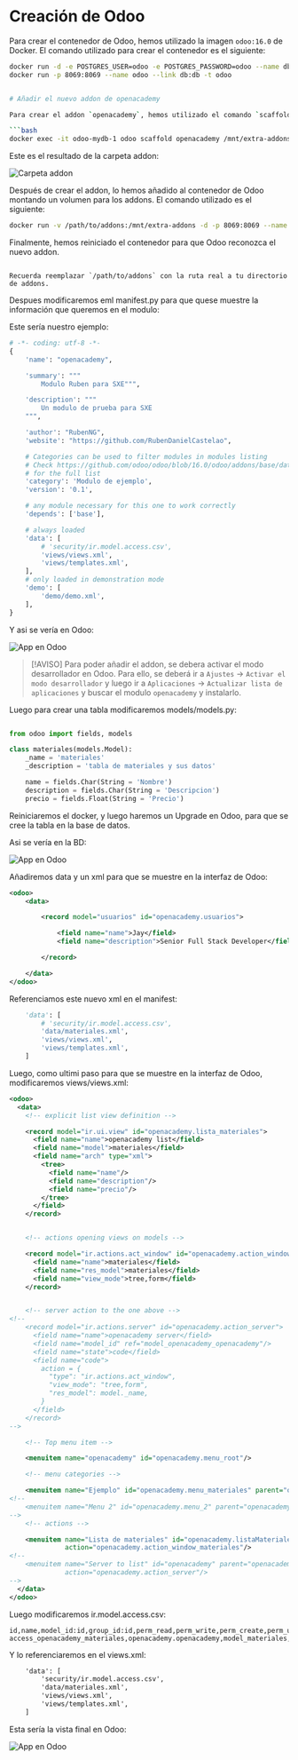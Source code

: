 

# Creación de Odoo

Para crear el contenedor de Odoo, hemos utilizado la imagen `odoo:16.0` de Docker. El comando utilizado para crear el contenedor es el siguiente:

```bash
docker run -d -e POSTGRES_USER=odoo -e POSTGRES_PASSWORD=odoo --name db postgres:13
docker run -p 8069:8069 --name odoo --link db:db -t odoo


# Añadir el nuevo addon de openacademy

Para crear el addon `openacademy`, hemos utilizado el comando `scaffold` de Odoo. El comando exacto es el siguiente:

```bash
docker exec -it odoo-mydb-1 odoo scaffold openacademy /mnt/extra-addons
```

Este es el resultado de la carpeta addon:

![Carpeta addon](https://github.com/RubenDanielCastelao/SXE-Odoo_Modulo/blob/master/images/addon-file.png)

Después de crear el addon, lo hemos añadido al contenedor de Odoo montando un volumen para los addons. El comando utilizado es el siguiente:

```bash
docker run -v /path/to/addons:/mnt/extra-addons -d -p 8069:8069 --name odoo --link db:db -t odoo
```

Finalmente, hemos reiniciado el contenedor para que Odoo reconozca el nuevo addon.
```

Recuerda reemplazar `/path/to/addons` con la ruta real a tu directorio de addons.
```

Despues modificaremos eml manifest.py para que quese muestre la información que queremos en el modulo:

Este sería nuestro ejemplo:

```python
# -*- coding: utf-8 -*-
{
    'name': "openacademy",

    'summary': """
        Modulo Ruben para SXE""",

    'description': """
        Un modulo de prueba para SXE
    """,

    'author': "RubenNG",
    'website': "https://github.com/RubenDanielCastelao",

    # Categories can be used to filter modules in modules listing
    # Check https://github.com/odoo/odoo/blob/16.0/odoo/addons/base/data/ir_module_category_data.xml
    # for the full list
    'category': 'Modulo de ejemplo',
    'version': '0.1',

    # any module necessary for this one to work correctly
    'depends': ['base'],

    # always loaded
    'data': [
        # 'security/ir.model.access.csv',
        'views/views.xml',
        'views/templates.xml',
    ],
    # only loaded in demonstration mode
    'demo': [
        'demo/demo.xml',
    ],
}

```

Y asi se vería en Odoo:

![App en Odoo](https://github.com/RubenDanielCastelao/SXE-Odoo_Modulo/blob/master/images/odoo-addon.png)

> [!AVISO]
> Para poder añadir el addon, se debera activar el modo desarrollador en Odoo. Para ello, se deberá ir a `Ajustes` -> `Activar el modo desarrollador` y luego ir a `Aplicaciones` -> `Actualizar lista de aplicaciones` y buscar el modulo `openacademy` y instalarlo.

Luego para crear una tabla modificaremos models/models.py:

```python

from odoo import fields, models

class materiales(models.Model):
    _name = 'materiales'
    _description = 'tabla de materiales y sus datos'

    name = fields.Char(String = 'Nombre')
    description = fields.Char(String = 'Descripcion')
    precio = fields.Float(String = 'Precio')

```

Reiniciaremos el docker, y luego haremos un Upgrade en Odoo, para que se cree la tabla en la base de datos.

Asi se vería en la BD:

![App en Odoo](https://github.com/RubenDanielCastelao/SXE-Odoo_Modulo/blob/master/images/db.png)

Añadiremos data y un xml para que se muestre en la interfaz de Odoo:

```xml
<odoo>
    <data>

        <record model="usuarios" id="openacademy.usuarios">

            <field name="name">Jay</field>
            <field name="description">Senior Full Stack Developer</field>

        </record>

    </data>
</odoo>
```

Referenciamos este nuevo xml en el manifest:

```python
    'data': [
        # 'security/ir.model.access.csv',
        'data/materiales.xml',
        'views/views.xml',
        'views/templates.xml',
    ]
```

Luego, como ultimi paso para que se muestre en la interfaz de Odoo, modificaremos views/views.xml:

```xml
<odoo>
  <data>
    <!-- explicit list view definition -->

    <record model="ir.ui.view" id="openacademy.lista_materiales">
      <field name="name">openacademy list</field>
      <field name="model">materiales</field>
      <field name="arch" type="xml">
        <tree>
          <field name="name"/>
          <field name="description"/>
          <field name="precio"/>
        </tree>
      </field>
    </record>


    <!-- actions opening views on models -->

    <record model="ir.actions.act_window" id="openacademy.action_window_materiales">
      <field name="name">materiales</field>
      <field name="res_model">materiales</field>
      <field name="view_mode">tree,form</field>
    </record>


    <!-- server action to the one above -->
<!--
    <record model="ir.actions.server" id="openacademy.action_server">
      <field name="name">openacademy server</field>
      <field name="model_id" ref="model_openacademy_openacademy"/>
      <field name="state">code</field>
      <field name="code">
        action = {
          "type": "ir.actions.act_window",
          "view_mode": "tree,form",
          "res_model": model._name,
        }
      </field>
    </record>
-->

    <!-- Top menu item -->

    <menuitem name="openacademy" id="openacademy.menu_root"/>

    <!-- menu categories -->

    <menuitem name="Ejemplo" id="openacademy.menu_materiales" parent="openacademy.menu_root"/>
<!--
    <menuitem name="Menu 2" id="openacademy.menu_2" parent="openacademy.menu_root"/>
-->
    <!-- actions -->

    <menuitem name="Lista de materiales" id="openacademy.listaMateriales" parent="openacademy.menu_materiales"
              action="openacademy.action_window_materiales"/>
<!--
    <menuitem name="Server to list" id="openacademy" parent="openacademy.menu_2"
              action="openacademy.action_server"/>
-->
  </data>
</odoo>
```

Luego modificaremos ir.model.access.csv:

```csv
id,name,model_id:id,group_id:id,perm_read,perm_write,perm_create,perm_unlink
access_openacademy_materiales,openacademy.openacademy,model_materiales,base.group_user,1,1,1,1
```

Y lo referenciaremos en el views.xml:

```xml
    'data': [
        'security/ir.model.access.csv',
        'data/materiales.xml',
        'views/views.xml',
        'views/templates.xml',
    ]
```

Esta sería la vista final en Odoo:

![App en Odoo](https://github.com/RubenDanielCastelao/SXE-Odoo_Modulo/blob/master/images/odoo-tabla.png)